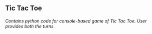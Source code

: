 ## Tic Tac Toe

###### Contains python code for console-based game of Tic Tac Toe. User provides both the turns.
